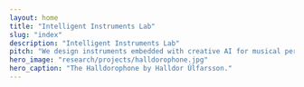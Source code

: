 ```yaml
---
layout: home
title: "Intelligent Instruments Lab"
slug: "index"
description: "Intelligent Instruments Lab"
pitch: "We design instruments embedded with creative AI for musical performance. New instruments for new music! Our aim is to understand ourselves as users of intelligent technologies. "
hero_image: "research/projects/halldorophone.jpg"
hero_caption: "The Halldorophone by Halldor Úlfarsson."
---
```


